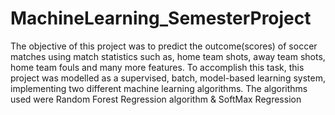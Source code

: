 # MachineLearning_SemesterProject

The objective of this project was to predict the outcome(scores) of soccer matches using match statistics such as, home team shots, away team shots, home team fouls and many more features. To accomplish this task, this project was modelled as a supervised, batch, model-based learning system, implementing two different machine learning algorithms. The algorithms used were Random Forest Regression algorithm & SoftMax Regression
